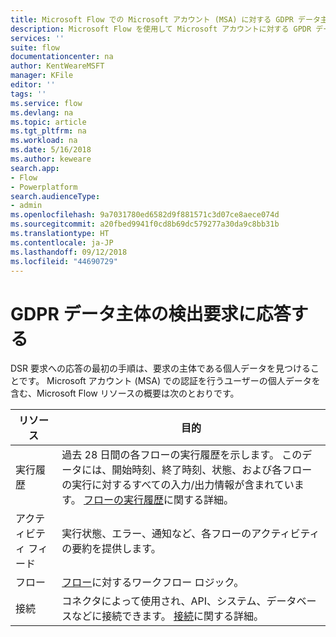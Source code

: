 ```yaml
---
title: Microsoft Flow での Microsoft アカウント (MSA) に対する GDPR データ主体の検出要求 | Microsoft Docs
description: Microsoft Flow を使用して Microsoft アカウントに対する GPDR データ主体の検出要求に応答する方法を説明します。
services: ''
suite: flow
documentationcenter: na
author: KentWeareMSFT
manager: KFile
editor: ''
tags: ''
ms.service: flow
ms.devlang: na
ms.topic: article
ms.tgt_pltfrm: na
ms.workload: na
ms.date: 5/16/2018
ms.author: keweare
search.app:
- Flow
- Powerplatform
search.audienceType:
- admin
ms.openlocfilehash: 9a7031780ed6582d9f881571c3d07ce8aece074d
ms.sourcegitcommit: a20fbed9941f0cd8b69dc579277a30da9c8bb31b
ms.translationtype: HT
ms.contentlocale: ja-JP
ms.lasthandoff: 09/12/2018
ms.locfileid: "44690729"
---
```

# <a name="respond-to-gdpr-data-subject-discovery-requests"></a>GDPR データ主体の検出要求に応答する 

DSR 要求への応答の最初の手順は、要求の主体である個人データを見つけることです。
Microsoft アカウント (MSA) での認証を行うユーザーの個人データを含む、Microsoft Flow リソースの概要は次のとおりです。

|リソース|目的|
|-----|-----|
|実行履歴|過去 28 日間の各フローの実行履歴を示します。 このデータには、開始時刻、終了時刻、状態、および各フローの実行に対するすべての入力/出力情報が含まれています。 [フローの実行履歴](https://flow.microsoft.com/blog/download-history-recurrence/)に関する詳細。|
|アクティビティ フィード| 実行状態、エラー、通知など、各フローのアクティビティの要約を提供します。|
|フロー|[フロー](https://docs.microsoft.com/flow/get-started-logic-flow)に対するワークフロー ロジック。|
|接続|コネクタによって使用され、API、システム、データベースなどに接続できます。 [接続](add-manage-connections.md)に関する詳細。|

